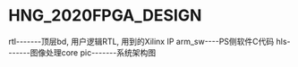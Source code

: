 # HNG_2020FPGA_DESIGN
rtl-------顶层bd, 用户逻辑RTL, 用到的Xilinx IP
arm_sw----PS侧软件C代码
hls-------图像处理core
pic-------系统架构图